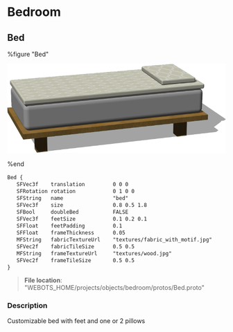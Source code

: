 # Bedroom

## Bed

%figure "Bed"

![Bed-image](images/objects/bedroom/Bed/model.png)

%end

```
Bed {
   SFVec3f    translation         0 0 0
   SFRotation rotation            0 1 0 0
   SFString   name                "bed"
   SFVec3f    size                0.8 0.5 1.8
   SFBool     doubleBed           FALSE
   SFVec3f    feetSize            0.1 0.2 0.1
   SFFloat    feetPadding         0.1
   SFFloat    frameThickness      0.05
   MFString   fabricTextureUrl    "textures/fabric_with_motif.jpg"
   SFVec2f    fabricTileSize      0.5 0.5
   MFString   frameTextureUrl     "textures/wood.jpg"
   SFVec2f    frameTileSize       0.5 0.5
}
```

> **File location**: "WEBOTS\_HOME/projects/objects/bedroom/protos/Bed.proto"

### Description

Customizable bed with feet and one or 2 pillows

